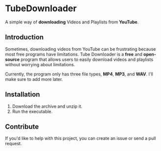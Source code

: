 # **TubeDownloader**
A simple way of **downloading** Videos and Playlists from **YouTube**.
## Introduction
Sometimes, downloading videos from YouTube can be frustrating because most free programs have limitations.
Tube Downloader is a **free** and **open-source** program that allows users to easily download videos and playlists without worrying about limitations.

Currently, the program only has three file types, **MP4**, **MP3**, and **WAV**. I'll make sure to add more later.
## Installation
1. Download the archive and unzip it.
2. Run the executable.

## Contribute
If you'd like to help with this project, you can create an issue or send a pull request.
